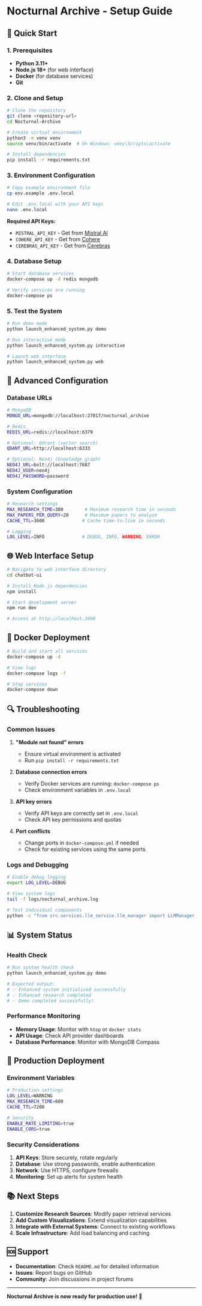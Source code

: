 # Nocturnal Archive - Setup Guide

## 🚀 Quick Start

### 1. Prerequisites

- **Python 3.11+**
- **Node.js 18+** (for web interface)
- **Docker** (for database services)
- **Git**

### 2. Clone and Setup

```bash
# Clone the repository
git clone <repository-url>
cd Nocturnal-Archive

# Create virtual environment
python3 -m venv venv
source venv/bin/activate  # On Windows: venv\Scripts\activate

# Install dependencies
pip install -r requirements.txt
```

### 3. Environment Configuration

```bash
# Copy example environment file
cp env.example .env.local

# Edit .env.local with your API keys
nano .env.local
```

**Required API Keys:**
- `MISTRAL_API_KEY` - Get from [Mistral AI](https://console.mistral.ai/)
- `COHERE_API_KEY` - Get from [Cohere](https://cohere.ai/)
- `CEREBRAS_API_KEY` - Get from [Cerebras](https://www.cerebras.net/)

### 4. Database Setup

```bash
# Start database services
docker-compose up -d redis mongodb

# Verify services are running
docker-compose ps
```

### 5. Test the System

```bash
# Run demo mode
python launch_enhanced_system.py demo

# Run interactive mode
python launch_enhanced_system.py interactive

# Launch web interface
python launch_enhanced_system.py web
```

## 🔧 Advanced Configuration

### Database URLs

```bash
# MongoDB
MONGO_URL=mongodb://localhost:27017/nocturnal_archive

# Redis
REDIS_URL=redis://localhost:6379

# Optional: Qdrant (vector search)
QDANT_URL=http://localhost:6333

# Optional: Neo4j (knowledge graph)
NEO4J_URL=bolt://localhost:7687
NEO4J_USER=neo4j
NEO4J_PASSWORD=password
```

### System Configuration

```bash
# Research settings
MAX_RESEARCH_TIME=300        # Maximum research time in seconds
MAX_PAPERS_PER_QUERY=20      # Maximum papers to analyze
CACHE_TTL=3600              # Cache time-to-live in seconds

# Logging
LOG_LEVEL=INFO              # DEBUG, INFO, WARNING, ERROR
```

## 🌐 Web Interface Setup

```bash
# Navigate to web interface directory
cd chatbot-ui

# Install Node.js dependencies
npm install

# Start development server
npm run dev

# Access at http://localhost:3000
```

## 🐳 Docker Deployment

```bash
# Build and start all services
docker-compose up -d

# View logs
docker-compose logs -f

# Stop services
docker-compose down
```

## 🔍 Troubleshooting

### Common Issues

1. **"Module not found" errors**
   - Ensure virtual environment is activated
   - Run `pip install -r requirements.txt`

2. **Database connection errors**
   - Verify Docker services are running: `docker-compose ps`
   - Check environment variables in `.env.local`

3. **API key errors**
   - Verify API keys are correctly set in `.env.local`
   - Check API key permissions and quotas

4. **Port conflicts**
   - Change ports in `docker-compose.yml` if needed
   - Check for existing services using the same ports

### Logs and Debugging

```bash
# Enable debug logging
export LOG_LEVEL=DEBUG

# View system logs
tail -f logs/nocturnal_archive.log

# Test individual components
python -c "from src.services.llm_service.llm_manager import LLMManager; print('LLM Manager OK')"
```

## 📊 System Status

### Health Check

```bash
# Run system health check
python launch_enhanced_system.py demo

# Expected output:
# ✅ Enhanced system initialized successfully
# ✅ Enhanced research completed
# ✅ Demo completed successfully!
```

### Performance Monitoring

- **Memory Usage**: Monitor with `htop` or `docker stats`
- **API Usage**: Check API provider dashboards
- **Database Performance**: Monitor with MongoDB Compass

## 🚀 Production Deployment

### Environment Variables

```bash
# Production settings
LOG_LEVEL=WARNING
MAX_RESEARCH_TIME=600
CACHE_TTL=7200

# Security
ENABLE_RATE_LIMITING=true
ENABLE_CORS=true
```

### Security Considerations

1. **API Keys**: Store securely, rotate regularly
2. **Database**: Use strong passwords, enable authentication
3. **Network**: Use HTTPS, configure firewalls
4. **Monitoring**: Set up alerts for system health

## 📚 Next Steps

1. **Customize Research Sources**: Modify paper retrieval services
2. **Add Custom Visualizations**: Extend visualization capabilities
3. **Integrate with External Systems**: Connect to existing workflows
4. **Scale Infrastructure**: Add load balancing and caching

## 🆘 Support

- **Documentation**: Check `README.md` for detailed information
- **Issues**: Report bugs on GitHub
- **Community**: Join discussions in project forums

---

**Nocturnal Archive is now ready for production use!** 🎉
